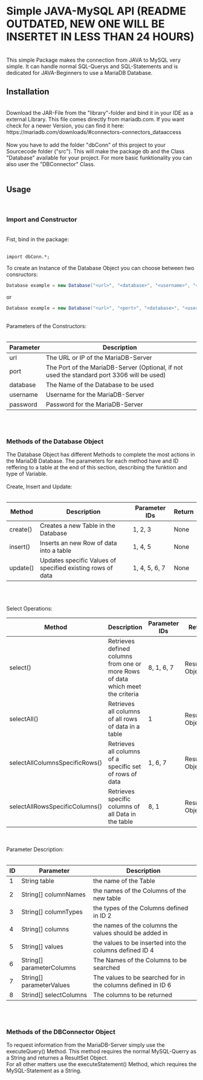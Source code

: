 # Simple JAVA-MySQL API (README OUTDATED, NEW ONE WILL BE INSERTET IN LESS THAN 24 HOURS)
<br>
This simple Package makes the connection from JAVA to MySQL very simple. It can handle normal SQL-Querys and SQL-Statements and is dedicated for JAVA-Beginners to use a MariaDB Database.

<h2> Installation </h2>
<br>
Download the JAR-File from the "library"-folder and bind it in your IDE as a external Library. This file comes directly from mariadb.com. If you want check for a newer Version, you can find it here: https://mariadb.com/downloads/#connectors-connectors_dataaccess
<br>
<br>
Now you have to add the folder "dbConn" of this project to your Sourcecode folder ("src"). This will make the package db and the Class "Database" available for your project. For more basic funktionality you can also user the "DBConnector" Class.
<br>
<br>
<h2> Usage </h2>
<br>
<h3> Import and Constructor </h3>
<br>
Fist, bind in the package:
<br>
<br>

```
import dbConn.*;
```

To create an Instance of the Database Object you can choose between two consructors:
<br>

```java
Database example = new Database("<url>", "<database>", "<username>", "<password>");
```

or

```java
Database example = new Database("<url>", "<port>", "<database>", "<username>", "<password>");
```

<br>
Parameters of the Constructors:
<br>
<br>

|Parameter|Description|
|---|---|
|url|The URL or IP of the MariaDB-Server|
|port|The Port of the MariaDB-Server (Optional, if not used the standard port 3306 will be used)|
|database|The Name of the Database to be used|
|username|Username for the MariaDB-Server|
|password|Password for the MariaDB-Server|

<br>
<br>
<h3> Methods of the Database Object </h3>
The Database Object has different Methods to complete the most actions in the MariaDB Database. The parameters for each method have and ID reffering to a table at the end of this section, describing the funktion and type of Variable.
<br>
<br>
Create, Insert and Update:
<br>
<br>

|Method|Description|Parameter IDs|Return|
|---|---|---|---|
|create()|Creates a new Table in the Database|1, 2, 3|None|
|insert()|Inserts an new Row of data into a table|1, 4, 5|None|
|update()|Updates specific Values of specified existing rows of data|1, 4, 5, 6, 7|None|

<br>
<br>

Select Operations:
<br>

|Method|Description|Parameter IDs|Return|
|---|---|---|---|
|select()|Retrieves defined columns from one or more Rows of data which meet the criteria|8, 1, 6, 7|ResultSet Object|
|selectAll()|Retrieves all columns of all rows of data in a table|1|ResultSet Object|
|selectAllColumnsSpecificRows()|Retrieves all columns of a specific set of rows of data|1, 6, 7|ResultSet Object|
|selectAllRowsSpecificColumns()|Retrieves specific columns of all Data in the table|8, 1|ResultSet Object|

<br>
<br>
Parameter Description:
<br>
<br>

|ID|Parameter|Description|
|---|---|---|
|1|String table|the name of the Table|
|2|String[] columnNames|the names of the Columns of the new table|
|3|String[] columnTypes|the types of the Columns defined in ID 2|
|4|String[] columns|the names of the columns the values should be added in|
|5|String[] values|the values to be inserted into the columns defined ID 4|
|6|String[] parameterColumns|The Names of the Columns to be searched|
|7|String[] parameterValues|The values to be searched for in the columns defined in ID 6|
|8|Strind[] selectColumns|The columns to be returned|

<br>
<br>

<h3> Methods of the DBConnector Object </h3>
To request information from the MariaDB-Server simply use the executeQuery() Method. This method requires the normal MySQL-Querry as a String and returnes a ResultSet Object.
<br>
For all other matters use the executeStatement() Method, which requires the MySQL-Statement as a String.
